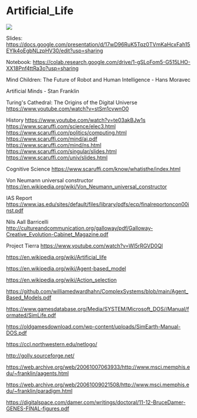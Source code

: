 # Artificial_Life

<img src="https://forums.civfanatics.com/attachments/menagerie-gif.45103/">


Slides: https://docs.google.com/presentation/d/17wD96RuK5Tqz0TVmKaHcxFah15EYlk4oEgbNLzpHV30/edit?usp=sharing

Notebook: https://colab.research.google.com/drive/1-gSLoFom5-G515LHO-XX18Pnf4ttRa3o?usp=sharing

Mind Children: The Future of Robot and Human Intelligence - Hans Moravec

Artificial Minds - Stan Franklin

Turing's Cathedral: The Origins of the Digital Universe
https://www.youtube.com/watch?v=stSm1cvwnO0

History
https://www.youtube.com/watch?v=te03akBJw1s
https://www.scaruffi.com/science/elec3.html
https://www.scaruffi.com/politics/computing.html
https://www.scaruffi.com/mind/ai.pdf
https://www.scaruffi.com/mind/ns.html
https://www.scaruffi.com/singular/slides.html
https://www.scaruffi.com/univ/slides.html


Cognitive Science
https://www.scaruffi.com/know/whatisthe/index.html

Von Neumann universal constructor
https://en.wikipedia.org/wiki/Von_Neumann_universal_constructor

IAS Report
https://www.ias.edu/sites/default/files/library/pdfs/ecp/finalreportoncon00inst.pdf

Nils Aall Barricelli
http://cultureandcommunication.org/galloway/pdf/Galloway-Creative_Evolution-Cabinet_Magazine.pdf

Project Tierra
https://www.youtube.com/watch?v=Wl5rRGVD0QI

https://en.wikipedia.org/wiki/Artificial_life

https://en.wikipedia.org/wiki/Agent-based_model

https://en.wikipedia.org/wiki/Action_selection

https://github.com/williamedwardhahn/ComplexSystems/blob/main/Agent_Based_Models.pdf

https://www.gamesdatabase.org/Media/SYSTEM/Microsoft_DOS//Manual/formated/SimLife.pdf

https://oldgamesdownload.com/wp-content/uploads/SimEarth-Manual-DOS.pdf

https://ccl.northwestern.edu/netlogo/

http://golly.sourceforge.net/

https://web.archive.org/web/20061007063933/http://www.msci.memphis.edu/~franklin/aagents.html

https://web.archive.org/web/20061009021508/http://www.msci.memphis.edu/~franklin/paradigm.html

https://digitalspace.com/damer.com/writings/doctoral/11-12-BruceDamer-GENES-FINAL-figures.pdf

